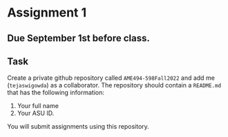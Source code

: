 # Assignment 1

## Due September 1st before class. 

## Task

Create a private github repository called `AME494-598Fall2022` and add me
(`tejaswigowda`) as
a collaborator. The repository should contain a `README.md` that has the
following information:

1. Your full name
2. Your ASU ID.

You will submit assignments using this repository. 
